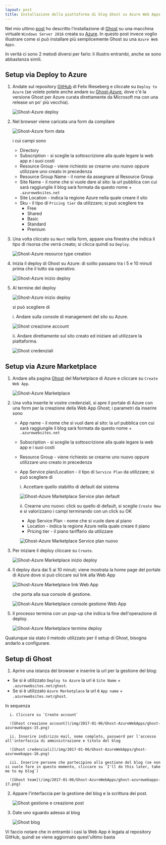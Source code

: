 ```yaml
---
layout: post
title: Installazione della piattaforma di blog Ghost su Azure Web Apps 
---
```

Nel mio ultimo [post](https://marcomangiante.github.io/2017/01/02/installazione-ghost-windows-azure/) ho descritto l'installazione di [Ghost](http://ghost.org) su una macchina virtuale `Windows Server 2016` creata su [Azure](http://portal.azure.com).
In questo post invece voglio illustrare come si può installare più semplicemente Ghost su una `Azure Web Apps`.

In verità ci sono 2 metodi diversi per farlo: li illustro entrambi, anche se sono abbastanza simili.


## Setup via Deploy to Azure

1. Andate sul repository [GitHub](http://github.com/felixrieseberg/Ghost-Azure) di Felix Rieseberg e cliccate su `Deploy to Azure` (se volete potete anche andare su [Ghost-Azure](https://github.com/AzureWebApps/Ghost-Azure), dove c'è la versione Ghost per Azure curata direttamente da Microsoft ma con una release un po' più vecchia).

   ![Ghost-Azure deploy](/img/2017-01-06/Ghost-AzureWebApps/ghost-azurewebapps-01.png)

2. Nel browser viene caricata una form da compilare

   ![Ghost-Azure form data](/img/2017-01-06/Ghost-AzureWebApps/ghost-azurewebapps-02.png)

   i cui campi sono

   * Directory
   * Subscription - si sceglie la sottoscrizione alla quale legare la web app e i suoi costi
   * Resource Group - viene richiesto se crearne uno nuovo oppure utilizzare uno creato in precedenza
   * Resource Group Name - il nome da assegnare al Resource Group
   * Site Name - il nome che si vuole dare al sito: la url pubblica con cui sarà raggiungile il blog sarà formata da questo nome + `.azurewebsites.net`
   * Site Location - indica la regione Azure nella quale creare il sito
   * Sku - il tipo di `Pricing tier` da utilizzare; si può scegliere tra
     * Free
     * Shared
     * Basic
     * Standard
     * Premium

3. Una volta cliccato su `Next` nella form, appare una finestra che indica il tipo di risorsa che verrà creato; si clicca quindi su `Deploy`.

   ![Ghost-Azure resource type creation](/img/2017-01-06/Ghost-AzureWebApps/ghost-azurewebapps-03.png)

4. Inizia il deploy di Ghost su Azure: di solito passano tra i 5 e 10 minuti prima che il tutto sia operativo.

   ![Ghost-Azure inizio deploy](/img/2017-01-06/Ghost-AzureWebApps/ghost-azurewebapps-04.png)

5. Al termine del deploy

   ![Ghost-Azure inizio deploy](/img/2017-01-06/Ghost-AzureWebApps/ghost-azurewebapps-05.png)

   si può scegliere di

      i. Andare sulla console di management del sito su Azure.

      ![Ghost creazione account](/img/2017-01-06/Ghost-AzureWebApps/ghost-azurewebapps-06.png)

      ii. Andare direttamente sul sito creato ed iniziare ad utilizzare la piattaforma.

      ![Ghost credenziali](/img/2017-01-06/Ghost-AzureWebApps/ghost-azurewebapps-07.png)


## Setup via Azure Marketplace

1. Andare alla pagina [Ghost](http://azure.microsoft.com/en-us/marketplace/partners/ghost/ghost) del Marketplace di Azure e cliccare su `Create Web App`.

   ![Ghost-Azure Marketplace](/img/2017-01-06/Ghost-AzureWebApps/ghost-azurewebapps-08.png)

2. Una volta inserite le vostre credenziali, si apre il portale di Azure con una form per la creazione della Web App Ghost; i parametri da inserire sono

   * App name - il nome che si vuol dare al sito: la url pubblica con cui sarà raggiungile il blog sarà formata da questo nome + `.azurewebsites.net`
   * Subscription - si sceglie la sottoscrizione alla quale legare la web app e i suoi costi
   * Resource Group - viene richiesto se crearne uno nuovo oppure utilizzare uno creato in precedenza
   * App Service plan/Location - il tipo di `Service Plan` da utilizzare; si può scegliere di

      i. Accettare quello stabilito di default dal sistema

      ![Ghost-Azure Marketplace Service plan default](/img/2017-01-06/Ghost-AzureWebApps/ghost-azurewebapps-09.png)

      ii. Crearne uno nuovo: click su quello di default, si sceglie `Create New` e si valorizzano i campi terminando con un click su OK

      * App Service Plan - nome che si vuole dare al piano
      * Location - indica la regione Azure nella quale creare il piano
      * Pricing tier - il piano tariffario da utilizzare

      ![Ghost-Azure Marketplace Service plan nuovo](/img/2017-01-06/Ghost-AzureWebApps/ghost-azurewebapps-10.png)

3. Per iniziare il deploy cliccare su `Create`.

   ![Ghost-Azure Marketplace inizio deploy](/img/2017-01-06/Ghost-AzureWebApps/ghost-azurewebapps-11.png)

4. Il deploy dura dai 5 ai 10 minuti; viene mostrata la home page del portale di Azure dove si può cliccare sul link alla Web App

   ![Ghost-Azure Marketplace link Web App](/img/2017-01-06/Ghost-AzureWebApps/ghost-azurewebapps-12.png)

   che porta alla sua console di gestione.

   ![Ghost-Azure Marketplace console gestione Web App](/img/2017-01-06/Ghost-AzureWebApps/ghost-azurewebapps-13.png)

5. Il processo termina con un pop-up che indica la fine dell'operazione di deploy.

   ![Ghost-Azure Marketplace termine deploy](/img/2017-01-06/Ghost-AzureWebApps/ghost-azurewebapps-14.png)
   
Qualunque sia stato il metodo utilizzato per il setup di Ghost, bisogna andarlo a configurare.

## Setup di Ghost

1. Aprire una istanza del browser e inserire la url per la gestione del blog:

  * Se si è utilizzato `Deploy to Azure` la url è `Site Name` + `.azurewebsites.net/ghost`.
  * Se si è utilizzato `Azure Marketplace` la url è `App name` + `.azurewebsites.net/ghost`.

   In sequenza

      i. Cliccare su `Create account`

      ![Ghost creazione account](/img/2017-01-06/Ghost-AzureWebApps/ghost-azurewebapps-15.png)

      ii. Inserire indirizzo mail, nome completo, password per l'accesso all'interfaccia di amministrazione e titolo del blog

      ![Ghost credenziali](/img/2017-01-06/Ghost-AzureWebApps/ghost-azurewebapps-16.png)

      iii. Inserire persone che partecipino alla gestione del blog (se non si vuole fare in questo momento, cliccare su `I'll do this later, take me to my blog`)

      ![Ghost team](/img/2017-01-06/Ghost-AzureWebApps/ghost-azurewebapps-17.png)

2. Appare l'interfaccia per la gestione del blog e la scrittura dei post.

   ![Ghost gestione e creazione post](/img/2017-01-06/GitHub-Pages-Intro/ghost-azurewebapps-18.png)

3. Date uno sguardo adesso al blog

   ![Ghost blog](/img/2017-01-06/GitHub-Pages-Intro/ghost-azurewebapps-19.png)


Vi faccio notare che in entrambi i casi la Web App è legata al repository GitHub, quindi se viene aggiornato quest'ultimo basta 

